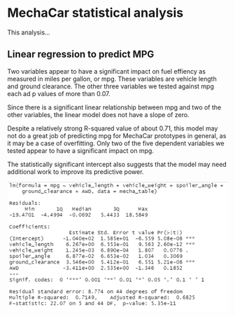 # MechaCar statistical analysis

This analysis...

## Linear regression to predict MPG
Two variables appear to have a significant impact on fuel effiency as measured in miles per gallon, or mpg. These variables are vehicle length and ground clearance. 
The other three variables we tested against mpg each ad p values of more than 0.07.

Since there is a significant linear relationship between mpg and two of the other variables, the linear model does not have a slope of zero.

Despite a relatively strong R-squared value of about 0.71, this model may not do a great job of predicting mpg for MechaCar prototypes in general, as it may be a case of 
overfitting. Only two of the five dependent variables we tested appear to have a significant impact on mpg. 

The statistically significant intercept also suggests that the model may need additional work to improve its predictive power.

![Screenshot of multiple linear regression model output](lm.png)
